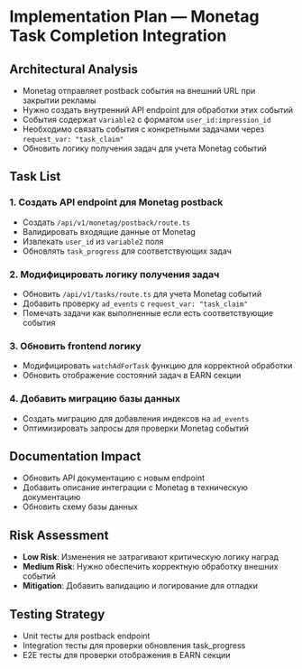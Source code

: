 # Implementation Plan — Monetag Task Completion Integration

## Architectural Analysis
- Monetag отправляет postback события на внешний URL при закрытии рекламы
- Нужно создать внутренний API endpoint для обработки этих событий
- События содержат `variable2` с форматом `user_id:impression_id`
- Необходимо связать события с конкретными задачами через `request_var: "task_claim"`
- Обновить логику получения задач для учета Monetag событий

## Task List

### 1. Создать API endpoint для Monetag postback
- Создать `/api/v1/monetag/postback/route.ts`
- Валидировать входящие данные от Monetag
- Извлекать `user_id` из `variable2` поля
- Обновлять `task_progress` для соответствующих задач

### 2. Модифицировать логику получения задач
- Обновить `/api/v1/tasks/route.ts` для учета Monetag событий
- Добавить проверку `ad_events` с `request_var: "task_claim"`
- Помечать задачи как выполненные если есть соответствующие события

### 3. Обновить frontend логику
- Модифицировать `watchAdForTask` функцию для корректной обработки
- Обновить отображение состояний задач в EARN секции

### 4. Добавить миграцию базы данных
- Создать миграцию для добавления индексов на `ad_events`
- Оптимизировать запросы для проверки Monetag событий

## Documentation Impact
- Обновить API документацию с новым endpoint
- Добавить описание интеграции с Monetag в техническую документацию
- Обновить схему базы данных

## Risk Assessment
- **Low Risk**: Изменения не затрагивают критическую логику наград
- **Medium Risk**: Нужно обеспечить корректную обработку внешних событий
- **Mitigation**: Добавить валидацию и логирование для отладки

## Testing Strategy
- Unit тесты для postback endpoint
- Integration тесты для проверки обновления task_progress
- E2E тесты для проверки отображения в EARN секции

